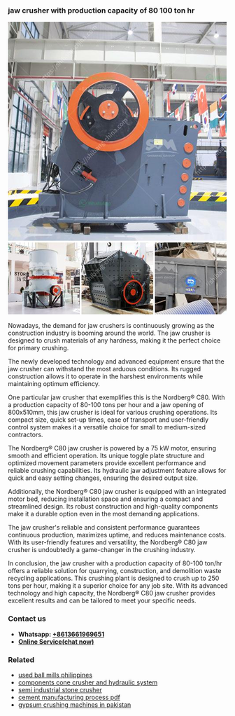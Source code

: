 <h3>jaw crusher with production capacity of 80 100 ton hr</h3><img src='1706773309.jpg' alt=''><p>Nowadays, the demand for jaw crushers is continuously growing as the construction industry is booming around the world. The jaw crusher is designed to crush materials of any hardness, making it the perfect choice for primary crushing.</p><p>The newly developed technology and advanced equipment ensure that the jaw crusher can withstand the most arduous conditions. Its rugged construction allows it to operate in the harshest environments while maintaining optimum efficiency.</p><p>One particular jaw crusher that exemplifies this is the Nordberg® C80. With a production capacity of 80-100 tons per hour and a jaw opening of 800x510mm, this jaw crusher is ideal for various crushing operations. Its compact size, quick set-up times, ease of transport and user-friendly control system makes it a versatile choice for small to medium-sized contractors.</p><p>The Nordberg® C80 jaw crusher is powered by a 75 kW motor, ensuring smooth and efficient operation. Its unique toggle plate structure and optimized movement parameters provide excellent performance and reliable crushing capabilities. Its hydraulic jaw adjustment feature allows for quick and easy setting changes, ensuring the desired output size.</p><p>Additionally, the Nordberg® C80 jaw crusher is equipped with an integrated motor bed, reducing installation space and ensuring a compact and streamlined design. Its robust construction and high-quality components make it a durable option even in the most demanding applications.</p><p>The jaw crusher's reliable and consistent performance guarantees continuous production, maximizes uptime, and reduces maintenance costs. With its user-friendly features and versatility, the Nordberg® C80 jaw crusher is undoubtedly a game-changer in the crushing industry.</p><p>In conclusion, the jaw crusher with a production capacity of 80-100 ton/hr offers a reliable solution for quarrying, construction, and demolition waste recycling applications. This crushing plant is designed to crush up to 250 tons per hour, making it a superior choice for any job site. With its advanced technology and high capacity, the Nordberg® C80 jaw crusher provides excellent results and can be tailored to meet your specific needs.</p><h3>Contact us</h3><ul><li><strong>Whatsapp:&nbsp;<a href="https://wa.me/8613661969651">+8613661969651</a></strong></li><li><a href="https://swt.shibang-china.com/?git&amp;zhl&amp;jaw crusher with production capacity of 80 100 ton hr"><strong>Online Service(chat now)</strong></a></li></ul><h3>Related</h3><ul><li><a href='used ball mills philippines.md'>used ball mills philippines</a></li><li><a href='components cone crusher and hydraulic system.md'>components cone crusher and hydraulic system</a></li><li><a href='semi industrial stone crusher.md'>semi industrial stone crusher</a></li><li><a href='cement manufacturing process pdf.md'>cement manufacturing process pdf</a></li><li><a href='gypsum crushing machines in pakistan.md'>gypsum crushing machines in pakistan</a></li></ul>